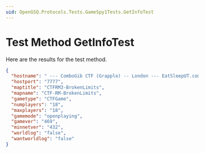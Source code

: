 ```yaml
---
uid: OpenGSQ.Protocols.Tests.GameSpy1Tests.GetInfoTest
---
```


# Test Method GetInfoTest

Here are the results for the test method.

```json
{
  "hostname": " --- ComboGib CTF (Grapple) -- London --- EatSleepUT.com",
  "hostport": "7777",
  "maptitle": "CTFRM3-BrokenLimits",
  "mapname": "CTF-RM-BrokenLimits",
  "gametype": "CTFGame",
  "numplayers": "18",
  "maxplayers": "18",
  "gamemode": "openplaying",
  "gamever": "469",
  "minnetver": "432",
  "worldlog": "false",
  "wantworldlog": "false"
}
```
